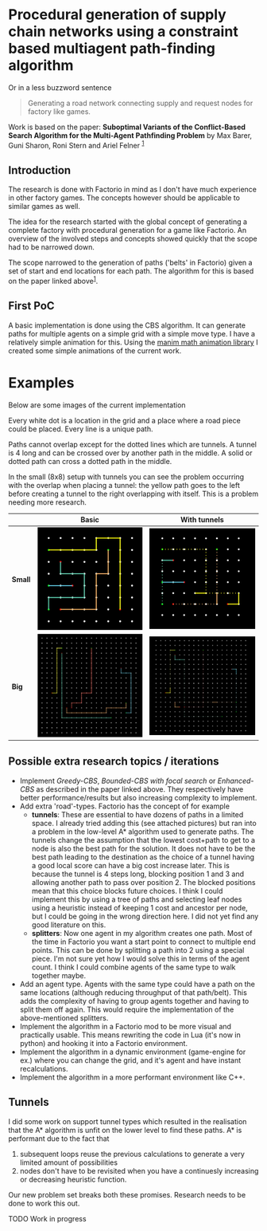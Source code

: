 # Procedural generation of supply chain networks using a constraint based multiagent path-finding algorithm

Or in a less buzzword sentence

> Generating a road network connecting supply and request nodes for factory like games.

Work is based on the paper: **Suboptimal Variants of the Conflict-Based Search Algorithm for the Multi-Agent Pathfinding
Problem** by Max Barer, Guni Sharon, Roni Stern and Ariel Felner <sup>[1]</sup>

## Introduction

The research is done with Factorio in mind as I don't have much experience in other factory games. The concepts however
should be applicable to similar games as well.

The idea for the research started with the global concept of generating a complete factory with procedural generation
for a game like Factorio. An overview of the involved steps and concepts showed quickly that the scope had to be
narrowed down.

The scope narrowed to the generation of paths ('belts' in Factorio) given a set of start and end locations for each path.
The algorithm for this is based on the paper linked above<sup>[1]</sup>.

## First PoC

A basic implementation is done using the CBS algorithm. It can generate paths for multiple agents on a simple grid with
a simple move type. I have a relatively simple animation for this. Using the [manim math animation library][manim] I
created some simple animations of the current work.

# Examples

Below are some images of the current implementation

Every white dot is a location in the grid and a place where a road piece could be placed. Every line is a unique path.

Paths cannot overlap except for the dotted lines which are tunnels. A tunnel is 4 long and can be crossed over by
another path in the middle. A solid or dotted path can cross a dotted path in the middle.

In the small (8x8) setup with tunnels you can see the problem occurring with the overlap when placing a tunnel: the
yellow path goes to the left before creating a tunnel to the right overlapping with itself. This is a problem needing
more research.

|           |                     Basic                     |                  With tunnels                   |
|-----------|:---------------------------------------------:|:-----------------------------------------------:|
| **Small** | <img src="img/small_basic.png" width="250" /> | <img src="img/small_tunnels.png" width="250" /> |
| **Big**   |  <img src="img/big_basic.png" width="250" />  |  <img src="img/big_tunnels.png" width="250" />  |

## Possible extra research topics / iterations

- Implement _Greedy-CBS_, _Bounded-CBS with focal search_ or _Enhanced-CBS_ as described in the paper linked above. They
  respectively have better performance/results but also increasing complexity to implement.
- Add extra 'road'-types. Factorio has the concept of for example
    - **tunnels**: These are essential to have dozens of paths in a limited space. I already tried adding this (see
      attached pictures) but ran into a problem in the low-level A* algorithm used to generate paths. The tunnels change
      the assumption that the lowest cost+path to get to a node is also the best path for the solution. It does not have
      to be the best path leading to the destination as the choice of a tunnel having a good local score can have a big
      cost increase later. This is because the tunnel is 4 steps long, blocking position 1 and 3 and allowing another
      path to pass over position 2. The blocked positions mean that this choice blocks future choices. I think I could
      implement this by using a tree of paths and selecting leaf nodes using a heuristic instead of keeping 1 cost and
      ancestor per node, but I could be going in the wrong direction here. I did not yet find any good literature on
      this.
    - **splitters**: Now one agent in my algorithm creates one path. Most of the time in Factorio you want a start point
      to connect to multiple end points. This can be done by splitting a path into 2 using a special piece. I'm not sure
      yet how I would solve this in terms of the agent count. I think I could combine agents of the same type to walk
      together maybe.
- Add an agent type. Agents with the same type could have a path on the same locations (although reducing throughput of
  that path/belt). This adds the complexity of having to group agents together and having to split them off again. This
  would require the implementation of the above-mentioned splitters.
- Implement the algorithm in a Factorio mod to be more visual and practically usable. This means rewriting the code in
  Lua (it's now in python) and hooking it into a Factorio environment.
- Implement the algorithm in a dynamic environment (game-engine for ex.) where you can change the grid, and it's agent
  and have instant recalculations.
- Implement the algorithm in a more performant environment like C++.

## Tunnels

I did some work on support tunnel types which resulted in the realisation that the A* algorithm is unfit on the lower
level to find these paths. A* is performant due to the fact that

1. subsequent loops reuse the previous calculations to generate a very limited amount of possibilities
2. nodes don't have to be revisited when you have a continuesly increasing or decreasing heuristic function.

Our new problem set breaks both these promises. Research needs to be done to work this out.

TODO Work in progress

[1]: https://www.aaai.org/ocs/index.php/SOCS/SOCS14/paper/viewFile/8911/8875

[manim]: https://www.manim.community/
